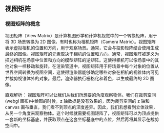 ## 视图矩阵

### 视图矩阵的概念

视图矩阵（View Matrix）是计算机图形学和计算机视觉中的一个转换矩阵，用于将 3D 场景转换为 2D 图像。有时也称为相机矩阵（Camera Matrix）。视图矩阵表示虚拟相机的位置和方向，用于观察场景。通常，它会与投影矩阵结合使用生成最终的图像。视图矩阵的元素取决于相机的位置和方向。通常，视图矩阵被定义为描述相机在场景中位置和方向的模型矩阵的逆矩阵。这使得相机可以像场景中的其他对象一样移动和旋转。在渲染管道中，视图矩阵用于将场景中每个对象的位置从世界空间转换为视图空间，这使得渲染器能够确定哪些对象在相机的视锥体内可见并裁剪视锥体外的对象。最后，渲染器执行栅格化和着色，以生成最终的 2D 图像。

直观解析： 视图矩阵可以让我们从我们所想要的角度观察物体。我们在裁剪空间(webgl 画布)中绘图的时候，z 轴数据是没有效果的，因为裁剪空间的 z 轴和 canvas 画布垂直，我们看不到顶点的深度差异。因此，我们若想看到立体效果，从另一个角度来观察物体。这个时候就需要视图矩阵了，视图矩阵可以为顶点提供一套新的坐标基底，并获取顶点在这套坐标基底中的点位，然后再将其显示在裁剪空间中。
